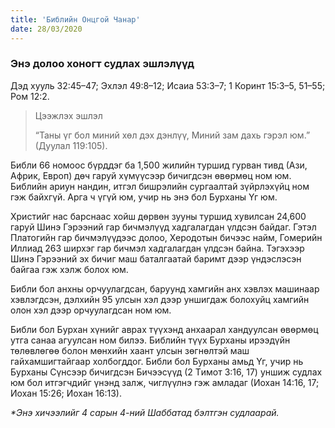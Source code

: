 ```yaml
---
title: 'Библийн Онцгой Чанар'
date: 28/03/2020
---
```


### Энэ долоо хоногт судлах эшлэлүүд
Дэд хууль 32:45–47; Эхлэл 49:8–12; Исаиа 53:3–7; 1 Коринт 15:3–5, 51–55; Ром 12:2.

> <p>Цээжлэх эшлэл</p>
> “Таны үг бол миний хөл дэх дэнлүү, Миний зам дахь гэрэл юм.” (Дуулал 119:105).

Библи 66 номоос бүрддэг ба 1,500 жилийн туршид гурван тивд (Ази, Африк, Европ) дөч гаруй хүмүүсээр бичигдсэн өвөрмөц ном юм. Библийн ариун нандин, итгэл бишрэлийн сургаалтай зүйрлэхүйц ном гэж байхгүй. Арга ч үгүй юм, учир нь энэ бол Бурханы Үг юм.

Христийг нас барснаас хойш дөрвөн зууны туршид хувилсан 24,600 гаруй Шинэ Гэрээний гар бичмэлүүд хадгалагдан үлдсэн байдаг. Гэтэл Платогийн гар бичмэлүүдээс долоо, Херодотын бичээс найм, Гомерийн Иллиад 263 ширхэг гар бичмэл хадгалагдан үлдсэн байна. Тэгэхээр Шинэ Гэрээний эх бичиг маш баталгаатай баримт дээр үндэслэсэн байгаа гэж хэлж болох юм.

Библи бол анхны орчуулагдсан, баруунд хамгийн анх хэвлэх машинаар хэвлэгдсэн, дэлхийн 95 улсын хэл дээр уншигдаж болохуйц хамгийн олон хэл дээр орчуулагдсан ном юм.

Библи бол Бурхан хүнийг аврах түүхэнд анхаарал хандуулсан өвөрмөц утга санаа агуулсан ном билээ. Библийн түүх Бурханы ирээдүйн төлөвлөгөө болон мөнхийн хаант улсын зөгнөлтэй маш гайхамшигтайгаар холбогддог. Библи бол Бурханы амьд Үг, учир нь Бурханы Сүнсээр бичигдсэн Бичээсүүд (2 Tимот 3:16, 17) уншиж судлах юм бол итгэгчдийг үнэнд залж, чиглүүлнэ гэж амладаг (Иохан 14:16, 17; Иохан 15:26; Иохан 16:13).

_*Энэ хичээлийг 4 сарын 4-ний Шаббатад бэлтгэн судлаарай._